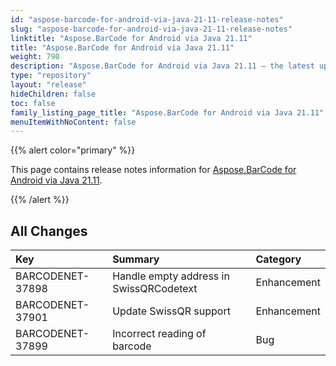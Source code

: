 ```yaml
---
id: "aspose-barcode-for-android-via-java-21-11-release-notes"
slug: "aspose-barcode-for-android-via-java-21-11-release-notes"
linktitle: "Aspose.BarCode for Android via Java 21.11"
title: "Aspose.BarCode for Android via Java 21.11"
weight: 790
description: "Aspose.BarCode for Android via Java 21.11 – the latest updates and fixes."
type: "repository"
layout: "release"
hideChildren: false
toc: false
family_listing_page_title: "Aspose.BarCode for Android via Java 21.11"
menuItemWithNoContent: false
---
```


{{% alert color="primary" %}} 

This page contains release notes information for [Aspose.BarCode for Android via Java 21.11](https://releases.aspose.com/barcode/androidjava/new-releases/aspose.barcode-for-android-via-java-21.11/).

{{% /alert %}} 
## **All Changes**

|**Key**|**Summary**|**Category**|
| :- | :- | :- |
|BARCODENET-37898|Handle empty address in SwissQRCodetext|Enhancement|
|BARCODENET-37901|Update SwissQR support|Enhancement|
|BARCODENET-37899|Incorrect reading of barcode|Bug|)